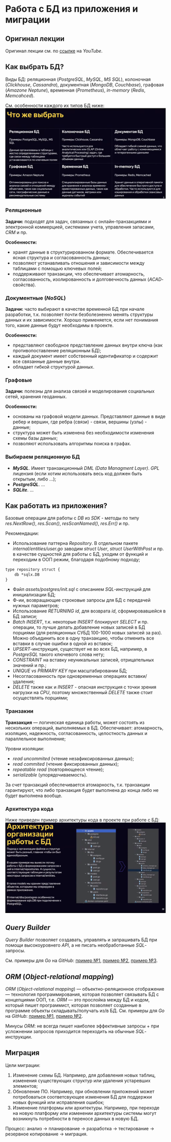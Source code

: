 # Работа с БД из приложения и миграции



## Оригинал лекции
Оригинал лекции см. по [ссылке](https://www.youtube.com/watch?v=gLqmywFmEOY) на *YouTube*.



## Как выбрать БД?
Виды БД: реляционная (*PostgreSQL*, *MySQL*, *MS SQL*), колоночная (*Clickhouse*, *Cassandra*), документная (*MongoDB*, *Couchbase*), графовая (*Amazone Neptune*), временная (*Prometheus*), *in-memory* (*Redis*, *Memcahced*).

См. особенности каждого их типов БД ниже:
![](img/db_1.png)

### Реляционные
**Задачи:** подходят для задач, связанных с онлайн-транзакциями и электронной коммерцией, системами учета, управления запасами, *CRM* и пр.

**Особенности:**
-   хранят данные в структурированном формате. Обеспечивается ясная структура и согласованность данных;
-   позволяют устанавливать отношения и зависимости между таблицами с помощью ключевых полей;
-   поддерживают транзакции, что обеспечивает атомарность, согласованность, изолированность и долговечность данных (*ACAD*-свойства).


### Документные (*NoSQL*)
**Задачи:** часто выбирают в качестве временной БД при начале разработки, т.к. позволяет почти безболезненно менять структуры данных и их зависимости. Хорошо применяется, если нет понимания того, какие данные будут необходимы в проекте.

**Особенности:** 
-   представляют свободное представление данных внутри ключа (как противопоставление реляционным БД);
-   каждый документ имеет собственный идентификатор и содержит все связанные данные внутри.
-   обладает гибкой структурой данных.


### Графовые
**Задачи:** полезны для анализа связей и моделирования социальных сетей, хранения геоданных.

**Особенности:**
-   основаны на графовой модели данных. Представляют данные в виде ребер и вершин, где ребра (связи) - связи, вершины (узлы) - данные;
-    структура может быть изменена без необходимости изменения схемы базы данных;
-    позволяют использовать алгоритмы поиска в графах.


### Выбираем реляционную БД
-   ***MySQL***. Имеет транзакционный *DML (Data Managment Layer)*. *GPL* лицензия (если хотим использовать весь код должен быть открытым, либо ...);
-   ***PostgreSQL***. ...
-   ***SQLite***. ...



## Как работать из приложения?
Базовые операции для работы с *DB* из *SDK* - методы по типу *res.NextRow()*, *res.Scan()*, *resScanNamed()*, *res.Err()* и пр.

Рекомендации:
-   Использование паттерна *Repository*. В отдельном пакете *internal/entities/user.go* заводим *struct User*, *struct UserWithPost* и пр. в качестве сущностей для работы с БД, уходим от функций и переходим в ООП режим, благодаря подобному подходу;
```golang
type repository struct {
    db *sqlx.DB
}
```
- Файл *assets/postgres/init.sql* с описанием *SQL*-инструкций для инициализации БД;
- Ф-ии, возвращающие строковые запросы для БД с передачей нужных параметров;
- Использование *RETURNING id*, для возврата *id*, сформировавшейся в БД записи;
- *Batch INSERT*, т.к. некоторые *INSERT* блокируют *SELECT* и пр. операции, то лучше делать добавление новых записей в БД порциями (для реляционных СУБД 100-1000 новых записей за раз). Можно объединить все в одну транзакцию, чтобы отменить все вставки в случае ошибки в одной из вставок;
- *UPSERT*-инструкция, существует не во всех БД, например, в *PostgreSQL* такого ключевого слова нету;
- *CONSTRAINT* на вставку неуникальных записей, отрицательных значений и пр.;
- *UNIQUE* *vs* *PRIMARY KEY* при масштабировании БД;
- Несогласованность при одновременных операциях вставки/удаления;
- *DELETE* также как и *INSERT* - опасная инструкция с точки зрения нагрузки на *CPU*, поэтому множественный *DELETE* также стоит осуществлять порциями;


### Транзакии
**Транзакция** — логическая единица работы, может состоять из нескольких операций, выполняемых в БД. Обеспечивает: атомарность, изоляцию, надежность, согласованность, целостность данных и параллельное выполнение;

Уровни изоляции:
-   *read uncommited* (чтение незафиксированных данных);
-   *read commited* (чтение фиксированных данных);
-   *repeatable read* (повторяющееся чтение);
-   *serializable* (упорядочиваемость).

За счет транзакций обеспечивается атомарность, т.к. транзакции гарантируют, что либо транзакция будет выполнена до конца либо не будет выполнена вообще.


### Архитектура кода
Ниже приведен пример архитектуры кода в проекте при работе с БД:
![](/img/db_2.png)



## *Query Builder*
*Query Builder* позволяет создавать, управлять и запрашивать БД при помощи высокоуровнего *API*, а не писать необработанные *SQL*-запросы.

См. примеры для *Go* на *GitHub*: [пример №1](https://github.com/doug-martin/goqu), [пример №2](https://github.com/leporo/sqlf), [пример №3](https://github.com/Masterminds/squirrel). 



## *ORM* (*Object-relational mapping*)
*ORM* (*Object-relational mapping*) — объектно-реляционное отображение — технология программирования, которая позволяет связывать БД с концепциями ООП, т.е. *ORM* — это прослойка между БД и кодом, который пишет программист, которая позволяет созданные в программе объекты складывать/получать из/в БД. См. примеры для *Go* на *GitHub*: [пример №1](https://github.com/go-pg/pg), [пример №2](https://github.com/go-gorm/gorm).   

Минусы *ORM*: не всегда пишет наиболее эффективные запросы + при усложнении запросов приходится переходить на обычные *SQL*-инструкции.



## Миграция
Цели миграции:
1. Изменение схемы БД. Например, для добавления новых таблиц, изменения существующих структур или удаления устаревших элементов;
2. Обновление ПО. Например, при обновлении приложений может потребоваться соответсвующее изменения БД для поддержки новых функций или исправления ошибок;
3. Изменение платформы или архитектуры. Например, при переходе на новую платформу или изменении архитектуры системы могут возникнуть потребности в переносе данных в новую БД.

Процесс: анализ -> планирование -> разработка -> тестирование -> резервное копирование -> миграция.
